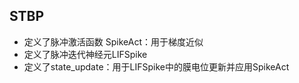 ## STBP
- 定义了脉冲激活函数 SpikeAct：用于梯度近似
- 定义了脉冲迭代神经元LIFSpike
- 定义了state_update：用于LIFSpike中的膜电位更新并应用SpikeAct
